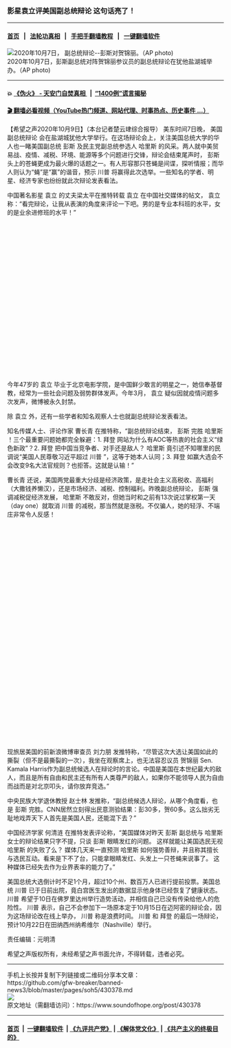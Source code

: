 ### 影星袁立评美国副总统辩论 这句话亮了！
------------------------

#### [首页](https://github.com/gfw-breaker/banned-news3/blob/master/README.md) &nbsp;&nbsp;|&nbsp;&nbsp; [法轮功真相](https://github.com/begood0513/basic/blob/master/README.md)  &nbsp;&nbsp;|&nbsp;&nbsp; [手把手翻墙教程](https://github.com/gfw-breaker/guides/wiki)  &nbsp;&nbsp;|&nbsp;&nbsp; [一键翻墙软件](https://github.com/gfw-breaker/nogfw/blob/master/README.md)  



<div><img alt="2020年10月7日， 副总统辩论--彭斯对贺锦丽。（AP photo)" src="https://img.soundofhope.org/2020-10/1602163143737.jpg"/>
<br/><figcaption class="caption">
 2020年10月7日，彭斯副总统对阵贺锦丽参议员的副总统辩论在犹他盐湖城举办。（AP photo)
</figcaption></div><hr/>

#### 💥 [《伪火》 - 天安门自焚真相 ](http://158.247.195.190:10000/videos/blog/weihuo.html)&nbsp; |&nbsp; [“1400例”谎言揭秘  ](http://158.247.195.190:10000/videos/blog/jiexi1400.html)

#### [ 🎬  翻墙必看视频（YouTube热门频道、网站代理、时事热点、历史事件 ...）](https://github.com/gfw-breaker/links/blob/master/banned.md)

<div><div class="Content__Wrapper sc-1bvya0-0 grZQxZ">
 <p class="meta-top">
  <span class="meta">
   【希望之声2020年10月9日】（本台记者楚云珒综合报导）
  </span>
  美东时间7日晚，
  <ok href="/term/393754">
   美国副总统辩论
  </ok>
  会在盐湖城犹他大学举行。在这场辩论会上，关注美国总统大学的华人也一睹美国副总统
  <ok href="/term/1632">
   彭斯
  </ok>
  及民主党副总统参选人
  <ok href="/term/16619">
   哈里斯
  </ok>
  的风采。两人就中美贸易战、疫情、减税、环境、能源等多个问题进行交锋，辩论会结束尾声时，
  <ok href="/term/1632">
   彭斯
  </ok>
  头上的苍蝇更成为最火爆的话题之一。有人形容那只苍蝇是间谍，探听情报；而华人则认为“蝇”是“赢”的谐音，预示
  <ok href="/term/1041">
   川普
  </ok>
  将赢得此次选举。一些知名的学者、明星、经济专家也纷纷就此次辩论发表看法。
 </p>
 <p>
  中国著名影星
  <ok href="/term/99525">
   袁立
  </ok>
  的丈夫梁太平在推特转载
  <ok href="/term/99525">
   袁立
  </ok>
  在中国社交媒体的帖文，
  <ok href="/term/99525">
   袁立
  </ok>
  称：“看完辩论，让我从表演的角度来评论一下吧。男的是专业本科班的水平，女的是业余进修班的水平！”
 </p>
 <div class="soh-embed">
  <div class="soh-embed-inner">
   <div class="iframely-embed" style="max-width: 550px;">
    <div class="iframely-responsive" style="padding-bottom: 69.7788%;">
    </div>
   </div>
  </div>
 </div>
 <p>
  今年47岁的
  <ok href="/term/99525">
   袁立
  </ok>
  毕业于北京电影学院，是中国鲜少敢言的明星之一，她信奉基督教，经常为一些社会问题及弱势群体发声。今年3月，
  <ok href="/term/99525">
   袁立
  </ok>
  疑似因就疫情问题多次发声，微博被永久封禁。
 </p>
 <p>
  除
  <ok href="/term/99525">
   袁立
  </ok>
  外，还有一些学者和知名观察人士也就副总统辩论发表看法。
 </p>
 <p>
  知名传媒人士、评论作家
  <ok href="/term/374422">
   曹长青
  </ok>
  在推特称，“副总统辩论结束，
  <ok href="/term/1632">
   彭斯
  </ok>
  完胜
  <ok href="/term/16619">
   哈里斯
  </ok>
  ！三个最重要问题她都完全躲避：1.
  <ok href="/term/3365">
   拜登
  </ok>
  网站为什么有AOC等热衷的社会主义“绿色新政”？2.
  <ok href="/term/3365">
   拜登
  </ok>
  把中国当竞争者、对手还是敌人？
  <ok href="/term/16619">
   哈里斯
  </ok>
  竟引述不知哪里的民调说“美国人民尊敬习近平超过
  <ok href="/term/1041">
   川普
  </ok>
  ”，这等于她本人认同；3.
  <ok href="/term/3365">
   拜登
  </ok>
  如赢大选会不会改变9名大法官规则？也拒答。这就是认输！”
 </p>
 <div class="soh-embed">
  <div class="soh-embed-inner">
   <div class="iframely-embed" style="max-width: 550px;">
    <div class="iframely-responsive">
    </div>
   </div>
  </div>
 </div>
 <p>
  <ok href="/term/374422">
   曹长青
  </ok>
  还说，美国两党最重大分歧是经济政策，是走社会主义高税收、高福利（大撒钱养懒汉），还是市场经济、减税、控制福利。昨晚副总统辩论，
  <ok href="/term/1632">
   彭斯
  </ok>
  强调减税促经济发展，
  <ok href="/term/16619">
   哈里斯
  </ok>
  不敢反对，但她当时和之前有13次说过掌权第一天（day one）就取消
  <ok href="/term/1041">
   川普
  </ok>
  的减税，那当然就是涨税。不仅骗人，她的轻浮、不端庄非常令人反感！
 </p>
 <div class="soh-embed">
  <div class="soh-embed-inner">
   <div class="iframely-embed" style="max-width: 550px;">
    <div class="iframely-responsive" style="padding-bottom: 100%;">
    </div>
   </div>
  </div>
 </div>
 <p>
  现旅居美国的前新浪微博审查员
  <ok href="/term/316258">
   刘力朋
  </ok>
  发推特称，“尽管这次大选让美国如此的撕裂（但不是最撕裂的一次），我坐在观察席上，也无法容忍议员
  <ok href="/term/348484">
   贺锦丽
  </ok>
  Sen. Kamala Harris作为副总统候选人在辩论时的言论。中国是美国在本世纪最大的敌人，而且是所有自由和民主还有所有人类尊严的敌人，如果你不能领导人民为自由而战而是对北京叩头，请你放弃竞选。”
 </p>
 <div class="soh-embed">
  <div class="soh-embed-inner">
   <div class="iframely-embed" style="max-width: 550px;">
    <div class="iframely-responsive">
    </div>
   </div>
  </div>
 </div>
 <p>
  中央民族大学退休教授
  <ok href="/term/173963">
   赵士林
  </ok>
  发推称，“副总统候选人辩论，从哪个角度看，也是
  <ok href="/term/1632">
   彭斯
  </ok>
  完胜。CNN居然立刻得出民意测验结果：彭30多，贺60多。这么拙劣无耻地戏弄天下人首先是美国人民，还能混下去？”
 </p>
 <div class="soh-embed">
  <div class="soh-embed-inner">
   <div class="iframely-embed" style="max-width: 550px;">
    <div class="iframely-responsive">
    </div>
   </div>
  </div>
 </div>
 <p>
  中国经济学家
  <ok href="/term/10233">
   何清涟
  </ok>
  在推特发表评论称，“美国媒体对昨天
  <ok href="/term/1632">
   彭斯
  </ok>
  副总统与
  <ok href="/term/16619">
   哈里斯
  </ok>
  女士的辩论结果只字不提，只谈
  <ok href="/term/1632">
   彭斯
  </ok>
  眼睛发红的问题。 这样就能让美国选民无视
  <ok href="/term/16619">
   哈里斯
  </ok>
  的失败了么？ 媒体几天来一直预测
  <ok href="/term/16619">
   哈里斯
  </ok>
  如何强势善辩，并且称其擅长与选民互动。看来是下不了台，只能拿眼睛发红、头发上一只苍蝇来说事了。 这种媒体已经失去作为业界表率的能力了。”
 </p>
 <div class="AD_Embed__Wrap-sc-1xslmin-0 igMuqX module desktop">
  <div>
  </div>
 </div>
 <p>
  美国总统大选倒计时不足1个月，超过10个州、数百万人已进行提前投票。美国总统
  <ok href="/term/1041">
   川普
  </ok>
  已于日前出院，竟白宫医生发出的数据显示他身体已经恢复了健康状态。
  <ok href="/term/1041">
   川普
  </ok>
  希望于10日在佛罗里达州举行造势活动，并相信自己已没有传染给他人的危险性。
  <ok href="/term/1041">
   川普
  </ok>
  表示，自己不会参加下一场原本定于10月15日在迈阿密的辩论会，因为这场辩论改在线上举办，
  <ok href="/term/1041">
   川普
  </ok>
  称是浪费时间。
  <ok href="/term/1041">
   川普
  </ok>
  和
  <ok href="/term/3365">
   拜登
  </ok>
  的最后一场辩论，预计10月22日在田纳西州纳希维尔（Nashville）举行。
 </p>
 <p class="meta-btm">
  责任编辑：元明清
 </p>
 <p class="meta-btm">
  希望之声版权所有，未经希望之声书面允许，不得转载，违者必究。
 </p>
</div>
</div>
<hr/>
手机上长按并复制下列链接或二维码分享本文章：<br/>
https://github.com/gfw-breaker/banned-news3/blob/master/pages/soh5/430378.md <br/>
<a href='https://github.com/gfw-breaker/banned-news3/blob/master/pages/soh5/430378.md'><img src='https://github.com/gfw-breaker/banned-news3/blob/master/pages/soh5/430378.md.png'/></a> <br/>
原文地址（需翻墙访问）：https://www.soundofhope.org/post/430378


------------------------
#### [首页](https://github.com/gfw-breaker/banned-news3/blob/master/README.md) &nbsp;|&nbsp; [一键翻墙软件](https://github.com/gfw-breaker/nogfw/blob/master/README.md) &nbsp;| [《九评共产党》](https://github.com/gfw-breaker/9ping.md/blob/master/README.md#九评之一评共产党是什么) | [《解体党文化》](https://github.com/gfw-breaker/jtdwh.md/blob/master/README.md) | [《共产主义的终极目的》](https://github.com/gfw-breaker/gczydzjmd.md/blob/master/README.md)


<img src='http://gfw-breaker.win/banned-news3/pages/soh5/430378.md' width='0px' height='0px'/>